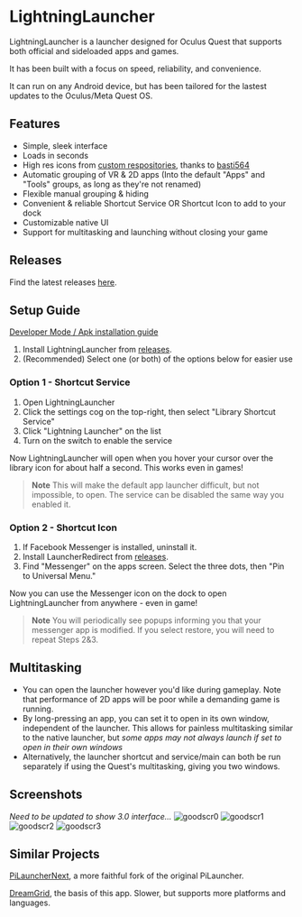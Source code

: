 # LightningLauncher

LightningLauncher is a launcher designed for Oculus Quest that supports both official and sideloaded apps and games.

It has been built with a focus on speed, reliability, and convenience.

It can run on any Android device, but has been tailored for the lastest updates to the Oculus/Meta Quest OS.

## Features
- Simple, sleek interface
- Loads in seconds
- High res icons from [custom respositories](https://github.com/basti564/LauncherIcons), thanks to [basti564](https://github.com/basti564/)
- Automatic grouping of VR & 2D apps  (Into the default "Apps" and "Tools" groups, as long as they're not renamed)
- Flexible manual grouping & hiding
- Convenient & reliable Shortcut Service OR Shortcut Icon to add to your dock
- Customizable native UI
- Support for multitasking and launching without closing your game


## Releases

Find the latest releases [here](https://github.com/threethan/LightningLauncher/releases).


## Setup Guide
[Developer Mode / Apk installation guide](https://levelup.gitconnected.com/install-android-apps-onto-the-oculus-quest-2-without-going-through-the-app-store-a3336cac3a0e)

1. Install LightningLauncher from [releases](https://github.com/threethan/LightningLauncher/releases/latest).
2. (Recommended) Select one (or both) of the options below for easier use

### Option 1 - Shortcut Service
1. Open LightningLauncher
2. Click the settings cog on the top-right, then select "Library Shortcut Service"
3. Click "Lightning Launcher" on the list
4. Turn on the switch to enable the service

Now LightningLauncher will open when you hover your cursor over the library icon for about half a second. This works even in games!
> **Note**
> This will make the default app launcher difficult, but not impossible, to open. The service can be disabled the same way you enabled it.

### Option 2 - Shortcut Icon
1. If Facebook Messenger is installed, uninstall it.
2. Install LauncherRedirect from [releases](https://github.com/threethan/LightningLauncher/releases/latest).
3. Find "Messenger" on the apps screen. Select the three dots, then "Pin to Universal Menu."

Now you can use the Messenger icon on the dock to open LightningLauncher from anywhere - even in game!
> **Note**
> You will periodically see popups informing you that your messenger app is modified. If you select restore, you will need to repeat Steps 2&3.
> 
## Multitasking
- You can open the launcher however you'd like during gameplay. Note that performance of 2D apps will be poor while a demanding game is running.
- By long-pressing an app, you can set it to open in its own window, independent of the launcher. This allows for painless multitasking similar to the native launcher, but *some apps may not always launch if set to open in their own windows*
- Alternatively, the launcher shortcut and service/main can both be run separately if using the Quest's multitasking, giving you two windows.

## Screenshots
*Need to be updated to show 3.0 interface...*
![goodscr0](https://github.com/threethan/LightningLauncher/assets/12588584/8a8645f0-f983-473b-a0a8-bba28d39bbda)
![goodscr1](https://github.com/threethan/LightningLauncher/assets/12588584/47e83a44-e540-43fe-81ac-2e2a84bd0f23)
![goodscr2](https://github.com/threethan/LightningLauncher/assets/12588584/5e5abb5b-a5d5-4f00-9385-6a0f707acc36)
![goodscr3](https://github.com/threethan/LightningLauncher/assets/12588584/d20ee2b2-4e18-4107-ad54-ec1a72295f53)

## Similar Projects

[PiLauncherNext](https://github.com/Veticia/PiLauncherNext), a more faithful fork of the original PiLauncher.

[DreamGrid](https://github.com/basti564/DreamGrid), the basis of this app. Slower, but supports more platforms and languages.

